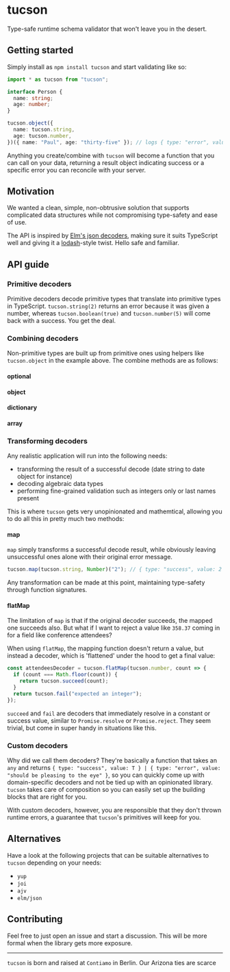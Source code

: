 # tucson

Type-safe runtime schema validator that won't leave you in the desert.

## Getting started

Simply install as `npm install tucson` and start validating like so:

```ts
import * as tucson from "tucson";

interface Person {
  name: string;
  age: number;
}

tucson.object({
  name: tucson.string,
  age: tucson.number,
})({ name: "Paul", age: "thirty-five" }); // logs { type: "error", value: "expected field 'age' to decode correctly, received: \"thirty-five\"" }
```

Anything you create/combine with `tucson` will become a function that you can call on your data, returning a result object indicating success or a specific error you can reconcile with your server.

## Motivation

We wanted a clean, simple, non-obtrusive solution that supports complicated data structures while not compromising type-safety and ease of use.

The API is inspired by [Elm's json decoders](https://package.elm-lang.org/packages/elm/json/latest/Json-Decode), making sure it suits TypeScript well and giving it a [lodash](https://lodash.com/docs/4.17.11)-style twist. Hello safe and familiar.

## API guide

### Primitive decoders

Primitive decoders decode primitive types that translate into primitive types in TypeScript. `tucson.string(2)` returns an error because it was given a number, whereas `tucson.boolean(true)` and `tucson.number(5)` will come back with a success. You get the deal.

### Combining decoders

Non-primitive types are built up from primitive ones using helpers like `tucson.object` in the example above. The combine methods are as follows:

#### optional

#### object

#### dictionary

#### array

### Transforming decoders

Any realistic application will run into the following needs:

- transforming the result of a successful decode (date string to date object for instance)
- decoding algebraic data types
- performing fine-grained validation such as integers only or last names present

This is where `tucson` gets very unopinionated and mathemtical, allowing you to do all this in pretty much two methods:

#### map

`map` simply transforms a successful decode result, while obviously leaving unsuccessful ones alone with their original error message.

```ts
tucson.map(tucson.string, Number)("2"); // { type: "success", value: 2 }
```

Any transformation can be made at this point, maintaining type-safety through function signatures.

#### flatMap

The limitation of `map` is that if the original decoder succeeds, the mapped one succeeds also. But what if I want to reject a value like `358.37` coming in for a field like conference attendees?

When using `flatMap`, the mapping function doesn't return a value, but instead a decoder, which is 'flattened' under the hood to get a final value:

```ts
const attendeesDecoder = tucson.flatMap(tucson.number, count => {
  if (count === Math.floor(count)) {
    return tucson.succeed(count);
  }
  return tucson.fail("expected an integer");
});
```

`succeed` and `fail` are decoders that immediately resolve in a constant or success value, similar to `Promise.resolve` or `Promise.reject`. They seem trivial, but come in super handy in situations like this.

### Custom decoders

Why did we call them decoders? They're basically a function that takes an `any` and returns `{ type: "success", value: T } | { type: "error", value: "should be pleasing to the eye" }`, so you can quickly come up with domain-specific decoders and not be tied up with an opinionated library. `tucson` takes care of composition so you can easily set up the building blocks that are right for you.

With custom decoders, however, you are responsible that they don't thrown runtime errors, a guarantee that `tucson`'s primitives will keep for you.

## Alternatives

Have a look at the following projects that can be suitable alternatives to `tucson` depending on your needs:

- `yup`
- `joi`
- `ajv`
- `elm/json`

## Contributing

Feel free to just open an issue and start a discussion. This will be more formal when the library gets more exposure.

---

`tucson` is born and raised at `Contiamo` in Berlin. Our Arizona ties are scarce
